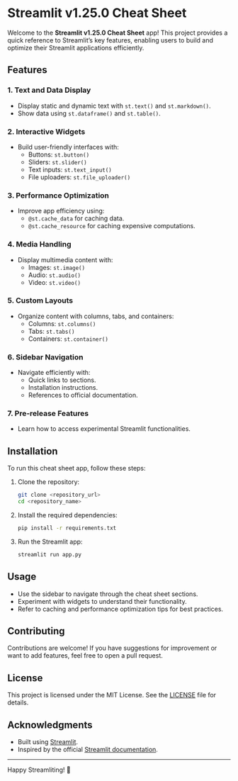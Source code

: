 # Streamlit v1.25.0 Cheat Sheet

Welcome to the **Streamlit v1.25.0 Cheat Sheet** app! This project provides a quick reference to Streamlit’s key features, enabling users to build and optimize their Streamlit applications efficiently.

## Features

### 1. **Text and Data Display**
- Display static and dynamic text with `st.text()` and `st.markdown()`.
- Show data using `st.dataframe()` and `st.table()`.

### 2. **Interactive Widgets**
- Build user-friendly interfaces with:
  - Buttons: `st.button()`
  - Sliders: `st.slider()`
  - Text inputs: `st.text_input()`
  - File uploaders: `st.file_uploader()`

### 3. **Performance Optimization**
- Improve app efficiency using:
  - `@st.cache_data` for caching data.
  - `@st.cache_resource` for caching expensive computations.

### 4. **Media Handling**
- Display multimedia content with:
  - Images: `st.image()`
  - Audio: `st.audio()`
  - Video: `st.video()`

### 5. **Custom Layouts**
- Organize content with columns, tabs, and containers:
  - Columns: `st.columns()`
  - Tabs: `st.tabs()`
  - Containers: `st.container()`

### 6. **Sidebar Navigation**
- Navigate efficiently with:
  - Quick links to sections.
  - Installation instructions.
  - References to official documentation.

### 7. **Pre-release Features**
- Learn how to access experimental Streamlit functionalities.

## Installation

To run this cheat sheet app, follow these steps:

1. Clone the repository:
    ```bash
    git clone <repository_url>
    cd <repository_name>
    ```

2. Install the required dependencies:
    ```bash
    pip install -r requirements.txt
    ```

3. Run the Streamlit app:
    ```bash
    streamlit run app.py
    ```

## Usage

- Use the sidebar to navigate through the cheat sheet sections.
- Experiment with widgets to understand their functionality.
- Refer to caching and performance optimization tips for best practices.

## Contributing

Contributions are welcome! If you have suggestions for improvement or want to add features, feel free to open a pull request.

## License

This project is licensed under the MIT License. See the [LICENSE](LICENSE) file for details.

## Acknowledgments

- Built using [Streamlit](https://streamlit.io/).
- Inspired by the official [Streamlit documentation](https://docs.streamlit.io/).

---

Happy Streamliting! 🚀
